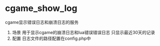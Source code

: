 cgame_show_log
==============
cgame显示错误日志和崩溃日志的服务

1. 场景
    用于显示cgame的崩溃日志和lua错误错误日志
    只显示最近30天的记录
2. 配置
    日志文件的路径配置在config.php中